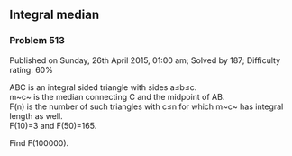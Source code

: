 Integral median
---------------

### Problem 513

Published on Sunday, 26th April 2015, 01:00 am; Solved by 187;
Difficulty rating: 60%

ABC is an integral sided triangle with sides a≤b≤c.\
 m~c~ is the median connecting C and the midpoint of AB.\
 F(n) is the number of such triangles with c≤n for which m~c~ has
integral length as well.\
 F(10)=3 and F(50)=165.

Find F(100000).
